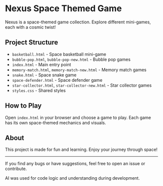 # Nexus Space Themed Game

Nexus is a space-themed game collection. Explore different mini-games, each with a cosmic twist!

## Project Structure

- `basketball.html` - Space basketball mini-game
- `bubble-pop.html`, `bubble-pop-new.html` - Bubble pop games
- `index.html` - Main entry point
- `memory-match.html`, `memory-match-new.html` - Memory match games
- `snake.html` - Space snake game
- `space-defender.html` - Space defender game
- `star-collector.html`, `star-collector-new.html` - Star collector games
- `styles.css` - Shared styles

## How to Play
Open `index.html` in your browser and choose a game to play. Each game has its own space-themed mechanics and visuals.

## About
This project is made for fun and learning. Enjoy your journey through space!

---

If you find any bugs or have suggestions, feel free to open an issue or contribute.

AI was used for code logic and understanding during development.

